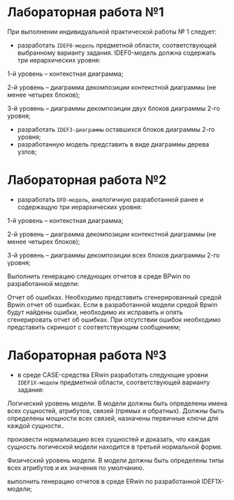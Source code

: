# Лабораторная работа №1

При выполнении индивидуальной практической работы № 1 следует:

* разработать `IDEF0-модель` предметной области, соответствующей выбранному варианту задания. IDEF0-модель должна содержать три иерархических уровня:

1-й уровень – контекстная диаграмма;

2-й уровень – диаграмма декомпозиции контекстной диаграммы (не менее четырех блоков);

3-й уровень – диаграммы декомпозиции двух блоков диаграммы 2-го уровня;

* разработать `IDEF3-диаграммы` оставшихся блоков диаграммы 2-го уровня;
* разработанную модель представить в виде диаграммы дерева узлов; 


# Лабораторная работа №2

* разработать `DFD-модель`, аналогичную разработанной ранее и содержащую три иерархических уровня:

1-й уровень – контекстная диаграмма;

2-й уровень – диаграмма декомпозиции контекстной диаграммы (не менее четырех блоков);

3-й уровень – диаграммы декомпозиции всех блоков диаграммы 2-го уровня;

Выполнить генерацию следующих отчетов в среде BPwin по разработанной модели:

Отчет об ошибках. Необходимо представить сгенерированный средой Bpwin отчет об ошибках. Если в разработанной модели средой Bpwin будут найдены ошибки, необходимо их исправить и опять сгенерировать отчет об ошибках. При отсутствии ошибок необходимо представить  скриншот с соответствующим сообщением;


# Лабораторная работа №3

* в среде CASE-средства ERwin разработать следующие уровни `IDEF1X-модели` предметной области, соответствующей варианту задания:

Логический уровень модели. В модели должны быть определены имена всех сущностей, атрибутов, связей (прямых и обратных). Должны быть определены мощности всех связей, назначены первичные ключи для каждой сущности..

произвести нормализацию всех сущностей и доказать, что каждая сущность логической модели находится в третьей нормальной форме.

Физический уровень модели. В модели должны быть определены типы всех атрибутов и их значения по умолчанию.

выполнить генерацию отчетов в среде ERwin по разработанной IDEF1X-модели;
